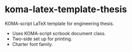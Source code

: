 # koma-latex-template-thesis
KOMA-script LaTeX template for engineering thesis. 

* Uses KOMA-script scrbook document class.
* Two-side set up for printing.
* Charter font family.
